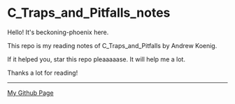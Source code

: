 # C_Traps_and_Pitfalls_notes

Hello! It's beckoning-phoenix here. 

This repo is my reading notes of C_Traps_and_Pitfalls by Andrew Koenig.

If it helped you, star this repo pleaaaaase. It will help me a lot. 

Thanks a lot for reading!

---

[My Github Page](https://github.com/beckoning-phoenix)
